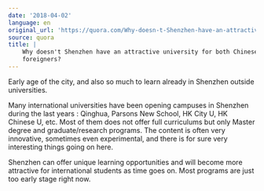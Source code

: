 ```yaml
---
date: '2018-04-02'
language: en
original_url: 'https://quora.com/Why-doesn-t-Shenzhen-have-an-attractive-university-for-both-Chinese-and-foreigners/answer/Clément-Renaud'
source: quora
title: |
    Why doesn't Shenzhen have an attractive university for both Chinese and
    foreigners?
---
```


Early age of the city, and also so much to learn already in Shenzhen
outside universities.

Many international universities have been opening campuses in Shenzhen
during the last years : Qinghua, Parsons New School, HK City U, HK
Chinese U, etc. Most of them does not offer full curriculums but only
Master degree and graduate/research programs. The content is often very
innovative, sometimes even experimental, and there is for sure very
interesting things going on here.

Shenzhen can offer unique learning opportunities and will become more
attractive for international students as time goes on. Most programs are
just too early stage right now.
